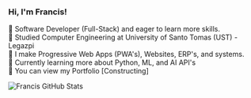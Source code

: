 ### Hi, I'm Francis! 

 🔭 Software Developer (Full-Stack) and eager to learn more skills. <br/>
 🌱 Studied Computer Engineering at University of Santo Tomas (UST) - Legazpi <br/>
 👯 I make Progressive Web Apps (PWA's), Websites, ERP's, and systems. <br/>
 🤔 Currently learning more about Python, ML, and AI API's <br/>
 💬 You can view my Portfolio [Constructing] <br/>

![Francis GitHub Stats](https://github-readme-stats.vercel.app/api?username=fraanciisq&show_icons=true&theme=radical)

